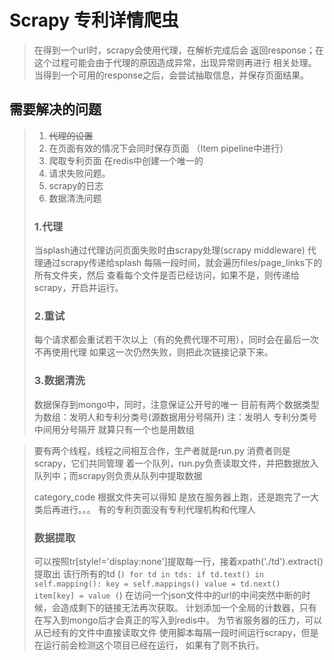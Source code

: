 # Scrapy 专利详情爬虫
>在得到一个url时，scrapy会使用代理，在解析完成后会
>返回response；在这个过程可能会由于代理的原因造成异常，出现异常则再进行
>相关处理。
>当得到一个可用的response之后，会尝试抽取信息，并保存页面结果。
## 需要解决的问题
> 1. ~~代理的设置~~
> 4. 在页面有效的情况下会同时保存页面 （Item pipeline中进行）
> 5. 爬取专利页面 在redis中创建一个唯一的
> 6. 请求失败问题。
> 7. scrapy的日志
> 8. 数据清洗问题
>### 1.代理
>当splash通过代理访问页面失败时由scrapy处理(scrapy middleware) 代理通过scrapy传递给splash
>每隔一段时间，就会遍历files/page_links下的所有文件夹，然后
>查看每个文件是否已经访问，如果不是，则传递给scrapy，开启并运行。
>### 2.重试
> 每个请求都会重试若干次以上（有的免费代理不可用），同时会在最后一次不再使用代理
>如果这一次仍然失败，则把此次链接记录下来。
>### 3.数据清洗
>数据保存到mongo中，同时，注意保证公开号的唯一
>目前有两个数据类型为数组：发明人和专利分类号(源数据用分号隔开)
>注：发明人 专利分类号 中间用分号隔开 就算只有一个也是用数组

>
>要有两个线程，线程之间相互合作，生产者就是run.py 消费者则是scrapy，它们共同管理
>着一个队列，run.py负责读取文件，并把数据放入队列中；而scrapy则负责从队列中提取数据
>
>category_code 根据文件夹可以得知
>是放在服务器上跑，还是跑完了一大类后再进行。。。
>有的专利页面没有专利代理机构和代理人
>### 数据提取
>可以按照tr[style!='display:none']提取每一行，接着xpath('./td').extract()提取出
>该行所有的td
>(```)
>for td in tds:
>   if td.text() in self.mapping():
>       key = self.mappings()
>       value = td.next()
>       item[key] = value
>(```)
>在访问一个json文件中的url的中间突然中断的时候，会造成剩下的链接无法再次获取。
>计划添加一个全局的计数器，只有在写入到mongo后才会真正的写入到redis中。
>为节省服务器的压力，可以从已经有的文件中直接读取文件
>使用脚本每隔一段时间运行scrapy，但是在运行前会检测这个项目已经在运行，
>如果有了则不执行。
>
